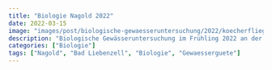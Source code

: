 ```yaml
---
title: "Biologie Nagold 2022"
date: 2022-03-15
image: "images/post/biologische-gewaesseruntersuchung/2022/koecherfliege.jpg"
description: "Biologische Gewässeruntersuchung im Frühling 2022 an der Nagold"
categories: ["Biologie"]
tags: ["Nagold", "Bad Liebenzell", "Biologie", "Gewaesserguete"]
---
```

